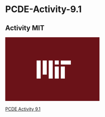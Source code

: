 # PCDE-Activity-9.1

## Activity MIT
<img src="image.png" width='300'/>

<a href="https://dammdeol.github.io/PCDE-Activity-9.1/MIT.ipynb"> PCDE Activity 9.1 </a>
